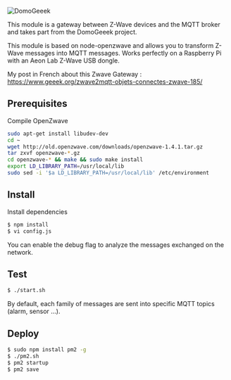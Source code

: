 ![DomoGeeek](https://github.com/ltoinel/DomoGeeek/raw/master/assets/logo.jpg "Domogeek")

This module is a gateway between Z-Wave devices and the MQTT broker and takes part from the DomoGeeek project.

This module is based on node-openzwave and allows you to transform Z-Wave messages into MQTT messages.
Works perfectly on a Raspberry Pi with an Aeon Lab Z-Wave USB dongle.

My post in French about this Zwave Gateway : 
https://www.geeek.org/zwave2mqtt-objets-connectes-zwave-185/

## Prerequisites

Compile OpenZwave

```sh
sudo apt-get install libudev-dev
cd ~ 
wget http://old.openzwave.com/downloads/openzwave-1.4.1.tar.gz
tar zxvf openzwave-*.gz
cd openzwave-* && make && sudo make install
export LD_LIBRARY_PATH=/usr/local/lib
sudo sed -i '$a LD_LIBRARY_PATH=/usr/local/lib' /etc/environment
```

## Install 

Install dependencies

```sh
$ npm install
$ vi config.js 
```

You can enable the debug flag to analyze the messages exchanged on the network.


## Test 

```sh
$ ./start.sh
```

By default, each family of messages are sent into specific MQTT topics (alarm, sensor ...).

## Deploy 

```sh
$ sudo npm install pm2 -g
$ ./pm2.sh
$ pm2 startup
$ pm2 save
```
